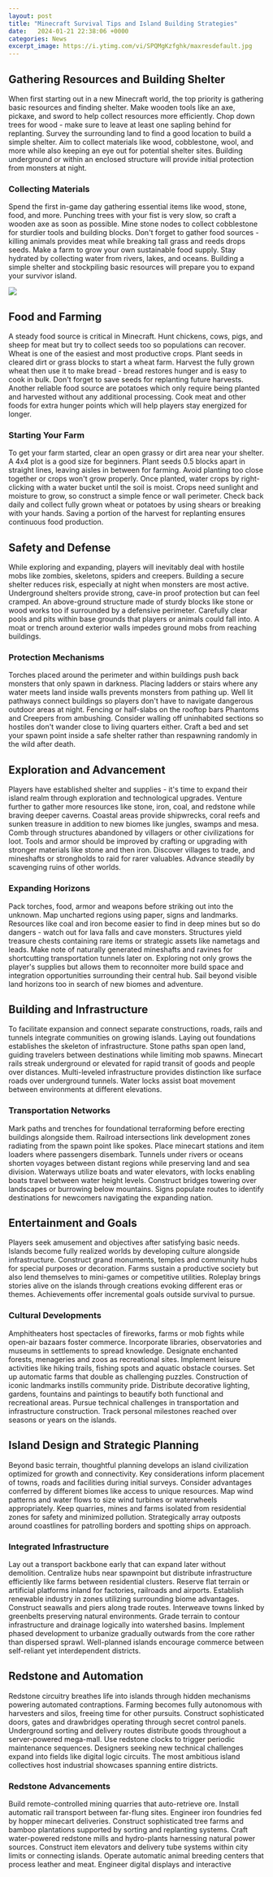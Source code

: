 ```yaml
---
layout: post
title: "Minecraft Survival Tips and Island Building Strategies"
date:   2024-01-21 22:38:06 +0000
categories: News
excerpt_image: https://i.ytimg.com/vi/SPQMgKzfghk/maxresdefault.jpg
---
```

## Gathering Resources and Building Shelter

When first starting out in a new Minecraft world, the top priority is gathering basic resources and finding shelter. Make wooden tools like an axe, pickaxe, and sword to help collect resources more efficiently. Chop down trees for wood - make sure to leave at least one sapling behind for replanting. Survey the surrounding land to find a good location to build a simple shelter. Aim to collect materials like wood, cobblestone, wool, and more while also keeping an eye out for potential shelter sites. Building underground or within an enclosed structure will provide initial protection from monsters at night.

### Collecting Materials

Spend the first in-game day gathering essential items like wood, stone, food, and more. Punching trees with your fist is very slow, so craft a wooden axe as soon as possible. Mine stone nodes to collect cobblestone for sturdier tools and building blocks. Don't forget to gather food sources - killing animals provides meat while breaking tall grass and reeds drops seeds. Make a farm to grow your own sustainable food supply. Stay hydrated by collecting water from rivers, lakes, and oceans. Building a simple shelter and stockpiling basic resources will prepare you to expand your survivor island.


![](https://i.ytimg.com/vi/SPQMgKzfghk/maxresdefault.jpg)
## Food and Farming 

A steady food source is critical in Minecraft. Hunt chickens, cows, pigs, and sheep for meat but try to collect seeds too so populations can recover. Wheat is one of the easiest and most productive crops. Plant seeds in cleared dirt or grass blocks to start a wheat farm. Harvest the fully grown wheat then use it to make bread - bread restores hunger and is easy to cook in bulk. Don't forget to save seeds for replanting future harvests. Another reliable food source are potatoes which only require being planted and harvested without any additional processing. Cook meat and other foods for extra hunger points which will help players stay energized for longer. 

### Starting Your Farm

To get your farm started, clear an open grassy or dirt area near your shelter. A 4x4 plot is a good size for beginners. Plant seeds 0.5 blocks apart in straight lines, leaving aisles in between for farming. Avoid planting too close together or crops won't grow properly. Once planted, water crops by right-clicking with a water bucket until the soil is moist. Crops need sunlight and moisture to grow, so construct a simple fence or wall perimeter. Check back daily and collect fully grown wheat or potatoes by using shears or breaking with your hands. Saving a portion of the harvest for replanting ensures continuous food production.

## Safety and Defense

While exploring and expanding, players will inevitably deal with hostile mobs like zombies, skeletons, spiders and creepers. Building a secure shelter reduces risk, especially at night when monsters are most active. Underground shelters provide strong, cave-in proof protection but can feel cramped. An above-ground structure made of sturdy blocks like stone or wood works too if surrounded by a defensive perimeter. Carefully clear pools and pits within base grounds that players or animals could fall into. A moat or trench around exterior walls impedes ground mobs from reaching buildings. 

### Protection Mechanisms

Torches placed around the perimeter and within buildings push back monsters that only spawn in darkness. Placing ladders or stairs where any water meets land inside walls prevents monsters from pathing up. Well lit pathways connect buildings so players don't have to navigate dangerous outdoor areas at night. Fencing or half-slabs on the rooftop bars Phantoms and Creepers from ambushing. Consider walling off uninhabited sections so hostiles don't wander close to living quarters either. Craft a bed and set your spawn point inside a safe shelter rather than respawning randomly in the wild after death.

## Exploration and Advancement

Players have established shelter and supplies - it's time to expand their island realm through exploration and technological upgrades. Venture further to gather more resources like stone, iron, coal, and redstone while braving deeper caverns. Coastal areas provide shipwrecks, coral reefs and sunken treasure in addition to new biomes like jungles, swamps and mesa. Comb through structures abandoned by villagers or other civilizations for loot. Tools and armor should be improved by crafting or upgrading with stronger materials like stone and then iron. Discover villages to trade, and mineshafts or strongholds to raid for rarer valuables. Advance steadily by scavenging ruins of other worlds.

### Expanding Horizons

Pack torches, food, armor and weapons before striking out into the unknown. Map uncharted regions using paper, signs and landmarks. Resources like coal and iron become easier to find in deep mines but so do dangers - watch out for lava falls and cave monsters. Structures yield treasure chests containing rare items or strategic assets like nametags and leads. Make note of naturally generated mineshafts and ravines for shortcutting transportation tunnels later on. Exploring not only grows the player's supplies but allows them to reconnoiter more build space and integration opportunities surrounding their central hub. Sail beyond visible land horizons too in search of new biomes and adventure.

## Building and Infrastructure

To facilitate expansion and connect separate constructions, roads, rails and tunnels integrate communities on growing islands. Laying out foundations establishes the skeleton of infrastructure. Stone paths span open land, guiding travelers between destinations while limiting mob spawns. Minecart rails streak underground or elevated for rapid transit of goods and people over distances. Multi-leveled infrastructure provides distinction like surface roads over underground tunnels. Water locks assist boat movement between environments at different elevations. 

### Transportation Networks 

Mark paths and trenches for foundational terraforming before erecting buildings alongside them. Railroad intersections link development zones radiating from the spawn point like spokes. Place minecart stations and item loaders where passengers disembark. Tunnels under rivers or oceans shorten voyages between distant regions while preserving land and sea division. Waterways utilize boats and water elevators, with locks enabling boats travel between water height levels. Construct bridges towering over landscapes or burrowing below mountains. Signs populate routes to identify destinations for newcomers navigating the expanding nation.

## Entertainment and Goals

Players seek amusement and objectives after satisfying basic needs. Islands become fully realized worlds by developing culture alongside infrastructure. Construct grand monuments, temples and community hubs for special purposes or decoration. Farms sustain a productive society but also lend themselves to mini-games or competitive utilities. Roleplay brings stories alive on the islands through creations evoking different eras or themes. Achievements offer incremental goals outside survival to pursue. 

### Cultural Developments

Amphitheaters host spectacles of fireworks, farms or mob fights while open-air bazaars foster commerce. Incorporate libraries, observatories and museums in settlements to spread knowledge. Designate enchanted forests, menageries and zoos as recreational sites. Implement leisure activities like hiking trails, fishing spots and aquatic obstacle courses. Set up automatic farms that double as challenging puzzles. Construction of iconic landmarks instills community pride. Distribute decorative lighting, gardens, fountains and paintings to beautify both functional and recreational areas. Pursue technical challenges in transportation and infrastructure construction. Track personal milestones reached over seasons or years on the islands.

## Island Design and Strategic Planning

Beyond basic terrain, thoughtful planning develops an island civilization optimized for growth and connectivity. Key considerations inform placement of towns, roads and facilities during initial surveys. Consider advantages conferred by different biomes like access to unique resources. Map wind patterns and water flows to size wind turbines or waterwheels appropriately. Keep quarries, mines and farms isolated from residential zones for safety and minimized pollution. Strategically array outposts around coastlines for patrolling borders and spotting ships on approach. 

### Integrated Infrastructure 

Lay out a transport backbone early that can expand later without demolition. Centralize hubs near spawnpoint but distribute infrastructure efficiently like farms between residential clusters. Reserve flat terrain or artificial platforms inland for factories, railroads and airports. Establish renewable industry in zones utilizing surrounding biome advantages. Construct seawalls and piers along trade routes. Interweave towns linked by greenbelts preserving natural environments. Grade terrain to contour infrastructure and drainage logically into watershed basins. Implement phased development to urbanize gradually outwards from the core rather than dispersed sprawl. Well-planned islands encourage commerce between self-reliant yet interdependent districts.

## Redstone and Automation

Redstone circuitry breathes life into islands through hidden mechanisms powering automated contraptions. Farming becomes fully autonomous with harvesters and silos, freeing time for other pursuits. Construct sophisticated doors, gates and drawbridges operating through secret control panels. Underground sorting and delivery routes distribute goods throughout a server-powered mega-mall. Use redstone clocks to trigger periodic maintenance sequences. Designers seeking new technical challenges expand into fields like digital logic circuits. The most ambitious island collectives host industrial showcases spanning entire districts.

### Redstone Advancements

Build remote-controlled mining quarries that auto-retrieve ore. Install automatic rail transport between far-flung sites. Engineer iron foundries fed by hopper minecart deliveries. Construct sophisticated tree farms and bamboo plantations supported by sorting and replanting systems. Craft water-powered redstone mills and hydro-plants harnessing natural power sources. Construct item elevators and delivery tube systems within city limits or connecting islands. Operate automatic animal breeding centers that process leather and meat. Engineer digital displays and interactive